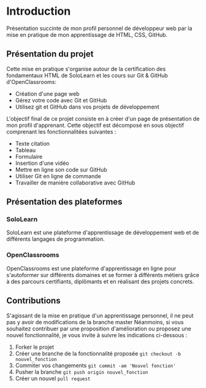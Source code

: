 <h1>Introduction</h1>

Présentation succinte de mon profil personnel de développeur web par la mise en pratique de mon apprentissage de HTML, CSS, GitHub.

<h2>Présentation du projet</h2>
Cette mise en pratique s'organise autour de la certification des fondamentaux HTML de SoloLearn et les cours sur Git & GitHub d'OpenClassrooms:
<ul>
	<li>Création d'une page web</li>
	<li>Gérez votre code avec Git et GitHub</li>
	<li>Utilisez git et GitHub dans vos projets de développement</li>
</ul>

L'objectif final de ce projet consiste en à créer d'un page de présentation de mon profil d'apprenant. Cette objectif est décomposé en sous objectif comprenant les fonctionnalitées suivantes :
<ul>
	<li> Texte citation</li>
	<li> Tableau</li>
	<li> Formulaire</li>
	<li> Insertion d'une vidéo</li>
	<li> Mettre en ligne son code sur GitHub</li>
	<li> Utiliser Git en ligne de commande</li>
	<li> Travailler de manière collaborative avec GitHub</li>
</ul>

<h2>Présentation des plateformes</h2>
<h3>SoloLearn</h3>
SoloLearn est une plateforme d'apprentissage de développement web et de différents langages de programmation.

<h3>OpenClassrooms</h3>
OpenClassrooms est une plateforme d'apprentissage en ligne pour s'autoformer sur différents domaines et se former à différents métiers grâce à des parcours certifiants, diplômants et en réalisant des projets concrets.

<h2>Contributions</h2>
S'agissant de la mise en pratique d'un apprentissage personnel, il ne peut pas y avoir de modifications de la branche master
Néanmoins, si vous souhaitez contribuer par une proposition d'amélioration ou proposez une nouvel fonctionnalité, je vous invite à suivre les indications ci-dessous :
<ol>
	<li>Forker le projet</li>
	<li>Créer une branche de la fonctionnalité proposée <code>git checkout -b nouvel_fonction</code></li>
	<li>Commiter vos changements <code>git commit -am 'Nouvel fonction'</code></li>
	<li>Pusher la branche <code>git push origin nouvel_fonction</code></li>
	<li>Créer un nouvel <code>pull request</code></li>
</ol>
